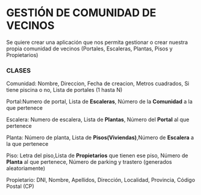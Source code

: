 <h1>GESTIÓN DE COMUNIDAD DE VECINOS</h1>
<p>Se quiere crear una aplicación que nos permita gestionar o crear nuestra propia comunidad de vecinos (Portales, Escaleras, Plantas, Pisos y Propietarios)</p>
<h3>CLASES</h3>
<p>Comunidad: Nombre, Direccion, Fecha de creacion, Metros cuadrados, Si tiene piscina o no, Lista de portales (1 hasta N)</p>
<p>Portal:Numero de portal, Lista de <b>Escaleras</b>, Número de la <b>Comunidad</b> a la que pertenece</p>
<p>Escalera: Numero de escalera, Lista de <b>Plantas</b>, Número del <b>Portal</b> al que pertenece</p>
<p>Planta: Número de planta, Lista de <b>Pisos(Viviendas)</b>,Número de <b>Escalera</b> a la que pertenece</p>
<p>Piso: Letra del piso,Lista de <b>Propietarios</b> que tienen ese piso, Número de <b>Planta</b> al que pertenece, Número de parking y trastero (generados aleatoriamente)</p>
<p>Propietario: DNI, Nombre, Apellidos, Dirección, Localidad, Provincia, Código Postal (CP)</p>
